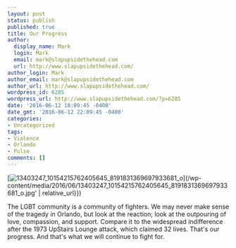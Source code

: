 ```yaml
---
layout: post
status: publish
published: true
title: Our Progress
author:
  display_name: Mark
  login: Mark
  email: mark@slapupsidethehead.com
  url: http://www.slapupsidethehead.com/
author_login: Mark
author_email: mark@slapupsidethehead.com
author_url: http://www.slapupsidethehead.com/
wordpress_id: 6285
wordpress_url: http://www.slapupsidethehead.com/?p=6285
date: '2016-06-12 18:09:45 -0400'
date_gmt: '2016-06-12 22:09:45 -0400'
categories:
- Uncategorized
tags:
- Violence
- Orlando
- Pulse
comments: []
---
```

[![13403247_10154215762405645_8191831369697933681_o]({{'/wp-content/media/2016/06/13403247_10154215762405645_8191831369697933681_o.jpg)](/wp-content/media/2016/06/13403247_10154215762405645_8191831369697933681_o.jpg' | relative_url}})

The LGBT community is a community of fighters. We may never make sense of the tragedy in Orlando, but look at the reaction; look at the outpouring of love, compassion, and support. Compare it to the widespread indifference after the 1973 UpStairs Lounge attack, which claimed 32 lives. That's our progress. And that's what we will continue to fight for.

